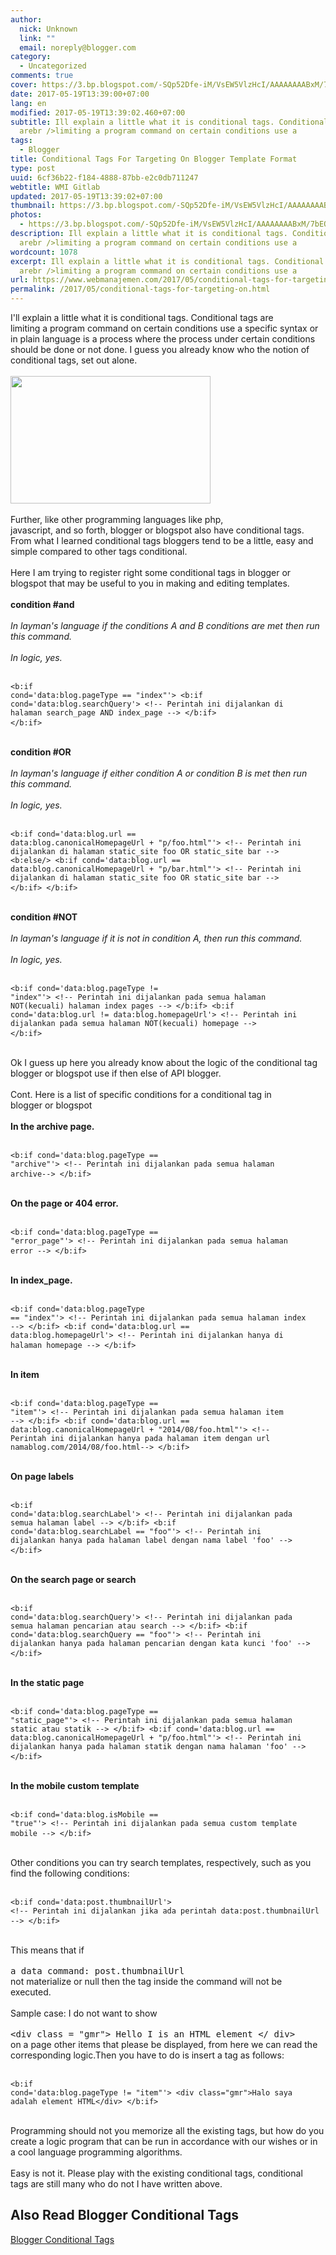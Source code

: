 ```yaml
---
author:
  nick: Unknown
  link: ""
  email: noreply@blogger.com
category:
  - Uncategorized
comments: true
cover: https://3.bp.blogspot.com/-SQp52Dfe-iM/VsEW5VlzHcI/AAAAAAAABxM/7bEQbN_owsk/s320/gambar-conditional-tag-blogger-min.jpg
date: 2017-05-19T13:39:00+07:00
lang: en
modified: 2017-05-19T13:39:02.460+07:00
subtitle: Ill explain a little what it is conditional tags. Conditional tags
  arebr />limiting a program command on certain conditions use a
tags:
  - Blogger
title: Conditional Tags For Targeting On Blogger Template Format
type: post
uuid: 6cf36b22-f184-4888-87bb-e2c0db711247
webtitle: WMI Gitlab
updated: 2017-05-19T13:39:02+07:00
thumbnail: https://3.bp.blogspot.com/-SQp52Dfe-iM/VsEW5VlzHcI/AAAAAAAABxM/7bEQbN_owsk/s320/gambar-conditional-tag-blogger-min.jpg
photos:
  - https://3.bp.blogspot.com/-SQp52Dfe-iM/VsEW5VlzHcI/AAAAAAAABxM/7bEQbN_owsk/s320/gambar-conditional-tag-blogger-min.jpg
description: Ill explain a little what it is conditional tags. Conditional tags
  arebr />limiting a program command on certain conditions use a
wordcount: 1078
excerpt: Ill explain a little what it is conditional tags. Conditional tags
  arebr />limiting a program command on certain conditions use a
url: https://www.webmanajemen.com/2017/05/conditional-tags-for-targeting-on.html
permalink: /2017/05/conditional-tags-for-targeting-on.html
---
```


I'll explain a little what it is conditional tags. Conditional tags are<br>limiting a program command on certain conditions use a specific syntax or<br>in plain language is a process where the process under certain conditions<br>should be done or not done. I guess you already know who the notion of<br>conditional tags, set out alone.<br><br><img height="204" src="https://3.bp.blogspot.com/-SQp52Dfe-iM/VsEW5VlzHcI/AAAAAAAABxM/7bEQbN_owsk/s320/gambar-conditional-tag-blogger-min.jpg" width="320"><br><br>Further, like other programming languages ​​like php,<br>javascript, and so forth, blogger or blogspot also have conditional tags.<br>From what I learned conditional tags bloggers tend to be a little, easy and<br>simple compared to other tags conditional.<br><br>Here I am trying to register right some conditional tags in blogger or<br>blogspot that may be useful to you in making and editing templates.<br><br><strong>condition #and</strong><br><strong><br></strong><em>    In layman's language if the conditions A and B conditions are met then run<br>    this command.<br></em><br><em>In logic, yes.</em><br><br><pre><code>&lt;b:if cond='data:blog.pageType == "index"'&gt; &lt;b:if cond='data:blog.searchQuery'&gt; &lt;!-- Perintah ini dijalankan di halaman search_page AND index_page --&gt; &lt;/b:if&gt; &lt;/b:if&gt;</code> </pre><br><strong>condition #OR</strong><br><br><em>    In layman's language if either condition A or condition B is met then run<br>    this command.<br></em><br><em>In logic, yes.</em><br><br><pre><code>&lt;b:if cond='data:blog.url == data:blog.canonicalHomepageUrl + "p/foo.html"'&gt; &lt;!-- Perintah ini dijalankan di halaman static_site foo OR static_site bar --&gt; &lt;b:else/&gt; &lt;b:if cond='data:blog.url == data:blog.canonicalHomepageUrl + "p/bar.html"'&gt; &lt;!-- Perintah ini dijalankan di halaman static_site foo OR static_site bar --&gt; &lt;/b:if&gt; &lt;/b:if&gt;</code> </pre><br><strong>condition #NOT</strong><br><br><em>    In layman's language if it is not in condition A, then run this command.<br></em><br><em>In logic, yes.</em><br><br><pre><code>&lt;b:if cond='data:blog.pageType != "index"'&gt; &lt;!-- Perintah ini dijalankan pada semua halaman NOT(kecuali) halaman index pages --&gt; &lt;/b:if&gt; &lt;b:if cond='data:blog.url != data:blog.homepageUrl'&gt; &lt;!-- Perintah ini dijalankan pada semua halaman NOT(kecuali) homepage --&gt; &lt;/b:if&gt;</code> </pre><br>Ok I guess up here you already know about the logic of the conditional tag<br>blogger or blogspot use if then else of API blogger.<br><br>Cont. Here is a list of specific conditions for a conditional tag in<br>blogger or blogspot<br><br><strong>In the archive page.</strong><br><br><pre><code>&lt;b:if cond='data:blog.pageType == "archive"'&gt; &lt;!-- Perintah ini dijalankan pada semua halaman archive--&gt; &lt;/b:if&gt;</code> </pre><br><strong>On the page or 404 error.</strong><br><br><pre><code>&lt;b:if cond='data:blog.pageType == "error_page"'&gt; &lt;!-- Perintah ini dijalankan pada semua halaman error --&gt; &lt;/b:if&gt;</code> </pre><br><strong>In index_page.</strong><br><br><pre><code>&lt;b:if cond='data:blog.pageType == "index"'&gt; &lt;!-- Perintah ini dijalankan pada semua halaman index --&gt; &lt;/b:if&gt; &lt;b:if cond='data:blog.url == data:blog.homepageUrl'&gt; &lt;!-- Perintah ini dijalankan hanya di halaman homepage --&gt; &lt;/b:if&gt;</code> </pre><br><strong>In item</strong><br><br><pre><code>&lt;b:if cond='data:blog.pageType == "item"'&gt; &lt;!-- Perintah ini dijalankan pada semua halaman item --&gt; &lt;/b:if&gt; &lt;b:if cond='data:blog.url == data:blog.canonicalHomepageUrl + "2014/08/foo.html"'&gt; &lt;!-- Perintah ini dijalankan hanya pada halaman item dengan url namablog.com/2014/08/foo.html--&gt; &lt;/b:if&gt;</code> </pre><br><strong>On page labels</strong><br><br><pre><code>&lt;b:if cond='data:blog.searchLabel'&gt; &lt;!-- Perintah ini dijalankan pada semua halaman label --&gt; &lt;/b:if&gt; &lt;b:if cond='data:blog.searchLabel == "foo"'&gt; &lt;!-- Perintah ini dijalankan hanya pada halaman label dengan nama label 'foo' --&gt; &lt;/b:if&gt;</code> </pre><br><strong>On the search page or search</strong><br><br><pre><code>&lt;b:if cond='data:blog.searchQuery'&gt; &lt;!-- Perintah ini dijalankan pada semua halaman pencarian atau search --&gt; &lt;/b:if&gt; &lt;b:if cond='data:blog.searchQuery == "foo"'&gt; &lt;!-- Perintah ini dijalankan hanya pada halaman pencarian dengan kata kunci 'foo' --&gt; &lt;/b:if&gt;</code> </pre><br><strong>In the static page</strong><br><br><pre><code>&lt;b:if cond='data:blog.pageType == "static_page"'&gt; &lt;!-- Perintah ini dijalankan pada semua halaman static atau statik --&gt; &lt;/b:if&gt; &lt;b:if cond='data:blog.url == data:blog.canonicalHomepageUrl + "p/foo.html"'&gt; &lt;!-- Perintah ini dijalankan hanya pada halaman statik dengan nama halaman 'foo' --&gt; &lt;/b:if&gt;</code> </pre><br><strong>In the mobile custom template</strong><br><br><pre><code>&lt;b:if cond='data:blog.isMobile == "true"'&gt; &lt;!-- Perintah ini dijalankan pada semua custom template mobile --&gt; &lt;/b:if&gt;</code> </pre><br>Other conditions you can try search templates, respectively, such as you<br>find the following conditions:<br><br><pre><code>&lt;b:if cond='data:post.thumbnailUrl'&gt; &lt;!-- Perintah ini dijalankan jika ada perintah data:post.thumbnailUrl --&gt; &lt;/b:if&gt;</code> </pre><br>This means that if<br><br><kbd>a data command: post.thumbnailUrl</kbd><br>not materialize or null then the tag inside the command will not be<br>executed.<br><br>Sample case: I do not want to show<br><br><kbd>&lt;div class = "gmr"&gt; Hello I is an HTML element &lt;/ div&gt;</kbd><br>on a page other items that please be displayed, from here we can read the<br>corresponding logic.Then you have to do is insert a tag as follows:<br><br><pre><code>&lt;b:if cond='data:blog.pageType != "item"'&gt; &lt;div class="gmr"&gt;Halo saya adalah element HTML&lt;/div&gt; &lt;/b:if&gt;</code> </pre><br>Programming should not you memorize all the existing tags, but how do you<br>create a logic program that can be run in accordance with our wishes or in<br>a cool language programming algorithms.<br><br>Easy is not it. Please play with the existing conditional tags, conditional<br>tags are still many who do not I have written above.

## Also Read Blogger Conditional Tags
[Blogger Conditional Tags](/2021/12/18/blogger-conditional-tags.html)